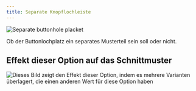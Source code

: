 ```yaml
---
title: Separate Knopflochleiste
---
```


![Separate buttonhole placket](seperatebuttonholeplacket.svg)

Ob der Buttonlochplatz ein separates Musterteil sein soll oder nicht.

## Effekt dieser Option auf das Schnittmuster

![Dieses Bild zeigt den Effekt dieser Option, indem es mehrere Varianten überlagert, die einen anderen Wert für diese Option haben](simon_seperatebuttonholeplacket_sample.svg "Effekt dieser Option auf das Schnittmuster")

